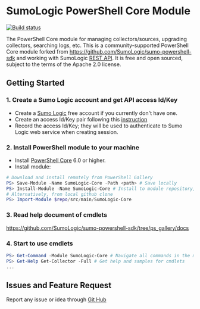 # SumoLogic PowerShell Core Module
[![Build status](https://ci.appveyor.com/api/projects/status/t22p5jaq164ixqq1?svg=true)](https://ci.appveyor.com/project/bin3377/sumo-powershell-sdk)

The PowerShell Core module for managing collectors/sources, upgrading collectors, searching logs, etc.
This is a community-supported PowerShell Core module forked from https://github.com/SumoLogic/sumo-powershell-sdk and working with SumoLogic [REST API](https://help.sumologic.com/APIs).
It is free and open sourced, subject to the terms of the Apache 2.0 license.

## Getting Started

### 1. Create a Sumo Logic account and get API access Id/Key
* Create a [Sumo Logic](https://www.sumologic.com/) free account if you currently don't have one.
* Create an access Id/Key pair following this [instruction](https://help.sumologic.com/Manage/Security/Access_Keys)
* Record the access Id/Key; they will be used to authenticate to Sumo Logic web service when creating session.

### 2. Install PowerShell module to your machine
* Install [PowerShell Core](https://github.com/PowerShell/PowerShell) 6.0 or higher. 
* Install module:
```PowerShell
# Download and install remotely from PowerShell Gallery
PS> Save-Module -Name SumoLogic-Core -Path <path> # Save locally
PS> Install-Module -Name SumoLogic-Core # Install to module repository, may need root/administrator priveldge
# Alternatively, from local github clone
PS> Import-Module $repo/src/main/SumoLogic-Core
```

### 3. Read help document of cmdlets
https://github.com/SumoLogic/sumo-powershell-sdk/tree/ps_gallery/docs

### 4. Start to use cmdlets
```PowerShell
PS> Get-Command -Module SumoLogic-Core # Navigate all commands in the module
PS> Get-Help Get-Collector -Full # Get help and samples for cmdlets
...
```

## Issues and Feature Request
Report any issue or idea through [Git Hub](https://github.com/SumoLogic/sumo-powershell-sdk)
